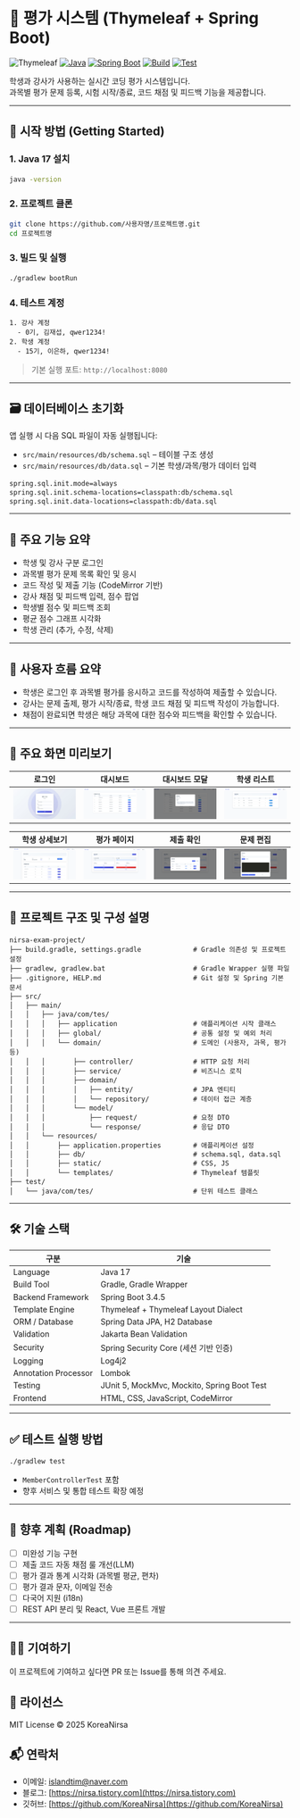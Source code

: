 # 🧪 평가 시스템 (Thymeleaf + Spring Boot)

![Thymeleaf](https://img.shields.io/badge/view--engine-Thymeleaf-brightgreen?logo=thymeleaf)
[![Java](https://img.shields.io/badge/Java-17-blue)](https://openjdk.org/projects/jdk/17/)
[![Spring Boot](https://img.shields.io/badge/Spring%20Boot-3.4.5-brightgreen)](https://spring.io/projects/spring-boot)
[![Build](https://img.shields.io/badge/Build-Gradle-5cb85c)](https://gradle.org/)
[![Test](https://img.shields.io/badge/Test-Passed-success)](./src/test)

학생과 강사가 사용하는 실시간 코딩 평가 시스템입니다.  
과목별 평가 문제 등록, 시험 시작/종료, 코드 채점 및 피드백 기능을 제공합니다.

---

## 🚀 시작 방법 (Getting Started)

### 1. Java 17 설치
```bash
java -version
```

### 2. 프로젝트 클론
```bash
git clone https://github.com/사용자명/프로젝트명.git
cd 프로젝트명
```

### 3. 빌드 및 실행
```bash
./gradlew bootRun
```

### 4. 테스트 계정
```bash
1. 강사 계정
  - 0기, 김재섭, qwer1234!
2. 학생 계정
  - 15기, 이은하, qwer1234!
```
> 기본 실행 포트: `http://localhost:8080`

---

## 🗃️ 데이터베이스 초기화

앱 실행 시 다음 SQL 파일이 자동 실행됩니다:

- `src/main/resources/db/schema.sql` – 테이블 구조 생성
- `src/main/resources/db/data.sql` – 기본 학생/과목/평가 데이터 입력

```properties
spring.sql.init.mode=always
spring.sql.init.schema-locations=classpath:db/schema.sql
spring.sql.init.data-locations=classpath:db/data.sql
```

---

## 🧩 주요 기능 요약

- 학생 및 강사 구분 로그인
- 과목별 평가 문제 목록 확인 및 응시
- 코드 작성 및 제출 기능 (CodeMirror 기반)
- 강사 채점 및 피드백 입력, 점수 팝업
- 학생별 점수 및 피드백 조회
- 평균 점수 그래프 시각화
- 학생 관리 (추가, 수정, 삭제)

---

## 👥 사용자 흐름 요약

- 학생은 로그인 후 과목별 평가를 응시하고 코드를 작성하여 제출할 수 있습니다.
- 강사는 문제 출제, 평가 시작/종료, 학생 코드 채점 및 피드백 작성이 가능합니다.
- 채점이 완료되면 학생은 해당 과목에 대한 점수와 피드백을 확인할 수 있습니다.

---

## 📸 주요 화면 미리보기

| 로그인 | 대시보드 | 대시보드 모달 | 학생 리스트 |
|--------|----------|--------------|------------|
| ![login](docs/screens/login.png) | ![dashboard](docs/screens/dashboard.png) | ![dashboard-modal](docs/screens/dashboard-modal.png) | ![student](docs/screens/student.png) |

| 학생 상세보기 | 평가 페이지 | 제출 확인 | 문제 편집 |
|--------|----------|--------------|------------|
| ![student-detail](docs/screens/student-detail.png) | ![exam](docs/screens/exam.png) | ![exam-submit](docs/screens/exam-submit.png) | ![exam-question](docs/screens/exam-question.png) |

---

## 📁 프로젝트 구조 및 구성 설명

```
nirsa-exam-project/
├── build.gradle, settings.gradle             # Gradle 의존성 및 프로젝트 설정
├── gradlew, gradlew.bat                      # Gradle Wrapper 실행 파일
├── .gitignore, HELP.md                       # Git 설정 및 Spring 기본 문서
├── src/
│   ├── main/
│   │   ├── java/com/tes/
│   │   │   ├── application                   # 애플리케이션 시작 클래스
│   │   │   ├── global/                       # 공통 설정 및 예외 처리
│   │   │   └── domain/                       # 도메인 (사용자, 과목, 평가 등)
│   │   │       ├── controller/               # HTTP 요청 처리
│   │   │       ├── service/                  # 비즈니스 로직
│   │   │       ├── domain/
│   │   │       │   ├── entity/               # JPA 엔티티
│   │   │       │   └── repository/           # 데이터 접근 계층
│   │   │       └── model/
│   │   │           ├── request/              # 요청 DTO
│   │   │           └── response/             # 응답 DTO
│   │   └── resources/
│   │       ├── application.properties        # 애플리케이션 설정
│   │       ├── db/                           # schema.sql, data.sql
│   │       ├── static/                       # CSS, JS
│   │       └── templates/                    # Thymeleaf 템플릿
├── test/
│   └── java/com/tes/                         # 단위 테스트 클래스
```

---

## 🛠 기술 스택

| 구분 | 기술 |
|------|------|
| Language | Java 17 |
| Build Tool | Gradle, Gradle Wrapper |
| Backend Framework | Spring Boot 3.4.5 |
| Template Engine | Thymeleaf + Thymeleaf Layout Dialect |
| ORM / Database | Spring Data JPA, H2 Database |
| Validation | Jakarta Bean Validation |
| Security | Spring Security Core (세션 기반 인증) |
| Logging | Log4j2 |
| Annotation Processor | Lombok |
| Testing | JUnit 5, MockMvc, Mockito, Spring Boot Test |
| Frontend | HTML, CSS, JavaScript, CodeMirror |

---

## ✅ 테스트 실행 방법

```bash
./gradlew test
```

- `MemberControllerTest` 포함
- 향후 서비스 및 통합 테스트 확장 예정

---

## 🧾 향후 계획 (Roadmap)
- [ ] 미완성 기능 구현
- [ ] 제출 코드 자동 채점 룰 개선(LLM)
- [ ] 평가 결과 통계 시각화 (과목별 평균, 편차)
- [ ] 평가 결과 문자, 이메일 전송
- [ ] 다국어 지원 (i18n)
- [ ] REST API 분리 및 React, Vue 프론트 개발

---

## 🙋‍♀️ 기여하기

이 프로젝트에 기여하고 싶다면 PR 또는 Issue를 통해 의견 주세요.

## 📜 라이선스

MIT License © 2025 KoreaNirsa

## 📬 연락처
- 이메일: [islandtim@naver.com](islandtim@naver.com)
- 블로그: [https://nirsa.tistory.com](https://nirsa.tistory.com)
- 깃허브: [https://github.com/KoreaNirsa](https://github.com/KoreaNirsa)
